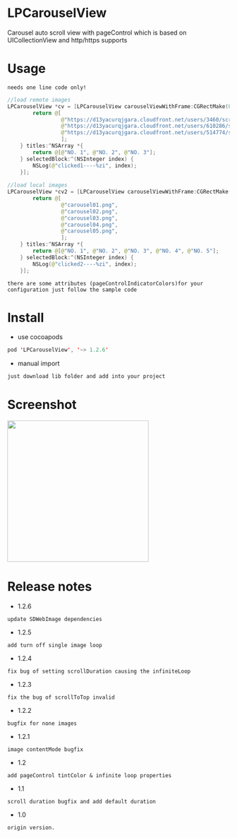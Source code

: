 # LPCarouselView

Carousel auto scroll view with pageControl which is based on UICollectionView and http/https supports

# Usage
`needs one line code only!`
```swift
//load remote images
LPCarouselView *cv = [LPCarouselView carouselViewWithFrame:CGRectMake(0, 200, self.view.bounds.size.width, 150) placeholderImage:[UIImage imageNamed:@"carousel01"] images:^NSArray *{
        return @[
                 @"https://d13yacurqjgara.cloudfront.net/users/3460/screenshots/1667332/pickle.png",
                 @"https://d13yacurqjgara.cloudfront.net/users/610286/screenshots/2012918/eggplant.png",
                 @"https://d13yacurqjgara.cloudfront.net/users/514774/screenshots/1985501/ill_2-01.png",
                 ];
    } titles:^NSArray *{
        return @[@"NO. 1", @"NO. 2", @"NO. 3"];
    } selectedBlock:^(NSInteger index) {
        NSLog(@"clicked1----%zi", index);
    }];
    
//load local images
LPCarouselView *cv2 = [LPCarouselView carouselViewWithFrame:CGRectMake(0, 400, self.view.bounds.size.width, 150) placeholderImage:nil images:^NSArray *{
        return @[
                 @"carousel01.png",
                 @"carousel02.png",
                 @"carousel03.png",
                 @"carousel04.png",
                 @"carousel05.png",
                 ];
    } titles:^NSArray *{
        return @[@"NO. 1", @"NO. 2", @"NO. 3", @"NO. 4", @"NO. 5"];
    } selectedBlock:^(NSInteger index) {
        NSLog(@"clicked2----%zi", index);
    }];
```
`there are some attributes (pageControlIndicatorColors)for your configuration just follow the sample code`

# Install

- use cocoapods
```swift
pod 'LPCarouselView', '~> 1.2.6'
```
- manual import
```swift
just download lib folder and add into your project
```

# Screenshot

<img src="screenshot.gif" width="320">

# Release notes

- 1.2.6

`update SDWebImage dependencies`

- 1.2.5

`add turn off single image loop`

- 1.2.4

`fix bug of setting scrollDuration causing the infiniteLoop`

- 1.2.3

`fix the bug of scrollToTop invalid`

- 1.2.2

`bugfix for none images`

- 1.2.1

`image contentMode bugfix`

- 1.2

`add pageControl tintColor & infinite loop properties`

- 1.1

`scroll duration bugfix and add default duration`

- 1.0

`origin version.`
